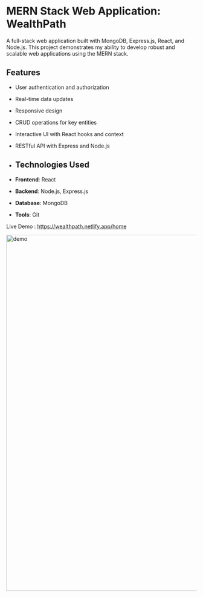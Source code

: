 # MERN Stack Web Application: WealthPath

A full-stack web application built with MongoDB, Express.js, React, and Node.js. This project demonstrates my ability to develop robust and scalable web applications using the MERN stack.

## Features

- User authentication and authorization
- Real-time data updates
- Responsive design
- CRUD operations for key entities
- Interactive UI with React hooks and context
- RESTful API with Express and Node.js

- ## Technologies Used

- **Frontend**: React
- **Backend**: Node.js, Express.js
- **Database**: MongoDB
- **Tools**: Git



Live Demo : https://wealthpath.netlify.app/home

<img width="942" alt="demo" src="https://github.com/maryamfad/financial-dashboard/assets/60897988/bafa9bd5-d50f-443b-a6c3-dbbccecdd706">
